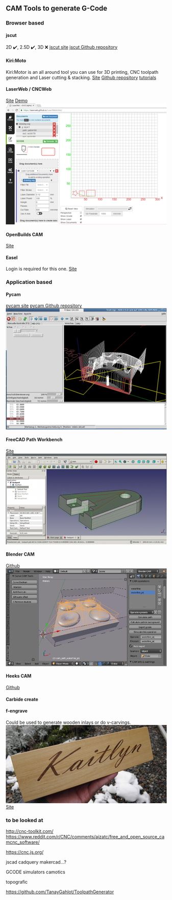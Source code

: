 ## CAM Tools to generate G-Code
### Browser based
#### jscut
2D :heavy_check_mark:, 2.5D :heavy_check_mark:, 3D :x:
[jscut site](http://jscut.org/)
[jscut Github repository](https://github.com/tbfleming/jscut)

#### Kiri:Moto
Kiri:Motor is an all around tool you can use for 3D printing, CNC toolpath generation and Laser cutting & stacking.
[Site](https://grid.space/kiri/)
[Github repository](https://github.com/GridSpace/grid-apps)
[tutorials](https://www.youtube.com/c/gridspace)

#### LaserWeb / CNCWeb
[Site](https://laserweb.yurl.ch/)
[Demo](https://laserweb.github.io/LaserWeb4/)
![Laserweb Image](images/LaserWebDec2016.PNG)

#### OpenBuilds CAM
[Site](https://cam.openbuilds.com)

#### Easel
Login is required for this one.
[Site](https://easel.inventables.com/users/sign_in)

### Application based

#### Pycam
[pycam site](http://pycam.sourceforge.net/)
[pycam Github repository](https://github.com/SebKuzminsky/pycam/edit/master/docs/index.md)
![](images/PyCAM.png)

#### FreeCAD Path Workbench
[Site](https://wiki.freecadweb.org/Path_Workbench)
![](images/FreeCADPath.png)

#### Blender CAM
[Github](https://github.com/vilemduha/blendercam/wiki)
![](images/BlenderCAM.png)

#### Heeks CAM
[Github](https://github.com/danheeks/HeeksCAM)

#### Carbide create

#### f-engrave
Could be used to generate wooden inlays or do v-carvings.
![](images/f-engrave.jpg)
[Site](https://www.scorchworks.com/Fengrave/fengrave.html)



### to be looked at
http://cnc-toolkit.com/
https://www.reddit.com/r/CNC/comments/aizatc/free_and_open_source_camcnc_software/

https://cnc.js.org/

jscad
cadquery
makercad...?


GCODE simulators
camotics

topografic



https://github.com/TanayGahlot/ToolpathGenerator
